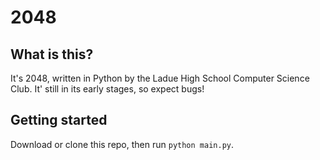 # 2048


## What is this?

It's 2048, written in Python by the Ladue High School Computer Science Club. It' still in its early stages, so expect bugs!


## Getting started

Download or clone this repo, then run `python main.py`.

